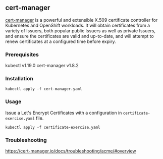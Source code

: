 ## cert-manager
[cert-manager](https://cert-manager.io/) is a powerful and extensible X.509 certificate controller for Kubernetes and OpenShift workloads. It will obtain certificates from a variety of Issuers, both popular public Issuers as well as private Issuers, and ensure the certificates are valid and up-to-date, and will attempt to renew certificates at a configured time before expiry.

### Prerequisites
kubectl v1.19.0
cert-manager v1.8.2

### Installation
```
kubectl apply -f cert-manager.yaml
```

### Usage
Issue a Let's Encrypt Certificates with a configuration in `certificate-exercise.yaml` file.
```
kubectl apply -f certificate-exercise.yaml
```

### Troubleshooting
https://cert-manager.io/docs/troubleshooting/acme/#overview